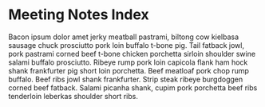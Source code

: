 # Meeting Notes Index

Bacon ipsum dolor amet jerky meatball pastrami, biltong cow kielbasa sausage chuck prosciutto pork loin buffalo t-bone pig. Tail fatback jowl, pork pastrami corned beef t-bone chicken porchetta sirloin shoulder swine salami buffalo prosciutto. Ribeye rump pork loin capicola flank ham hock shank frankfurter pig short loin porchetta. Beef meatloaf pork chop rump buffalo. Beef ribs jowl shank frankfurter. Strip steak ribeye burgdoggen corned beef fatback. Salami picanha shank, cupim pork porchetta beef ribs tenderloin leberkas shoulder short ribs.